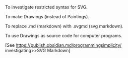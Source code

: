 To investigate restricted syntax for SVG.

To make Drawings (instead of Paintings).

To replace .md (markdown) with .svgmd (svg markdown).

To use Drawings as source code for computer programs.

[See https://publish.obsidian.md/programmingsimplicity/ investigating>>SVG Markdown]
